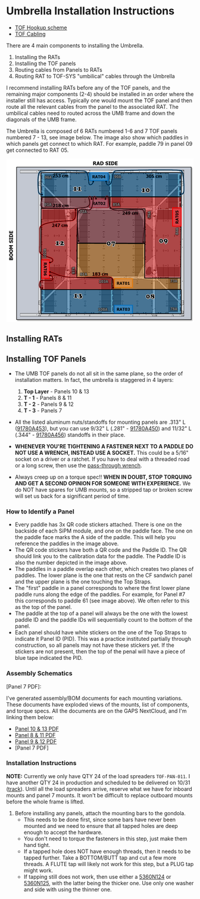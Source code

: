 # Umbrella Installation Instructions

[standoff 10-32 x .281 L]: https://www.mcmaster.com/91780A450/
[standoff 10-32 x .313 L]: https://www.mcmaster.com/91780A453/
[standoff 10-32 x .344 L]: https://www.mcmaster.com/91780A456/
[washer no 10 .688 OD]: https://www.mcmaster.com/90313A103/
[washer no 10 .75 OD]: https://www.mcmaster.com/90313A400/
[washer no 10 .354 OD 1x]: https://www.mcmaster.com/5360N124/
[washer no 10 .354 OD 2x]: https://www.mcmaster.com/5360N125/

* [TOF Hookup scheme](https://gaps1.astro.ucla.edu/wiki/gaps/images/gaps/9/94/TOF_Hookup_Scheme.pptx)
* [TOF Cabling](https://gaps1.astro.ucla.edu/wiki/gaps/index.php?title=TOF_Cabling)

There are 4 main components to installing the Umbrella.

1. Installing the RATs
2. Installing the TOF panels
3. Routing cables from Panels to RATs
4. Routing RAT to TOF-SYS "umbilical" cables through the Umbrella

I recommend installing RATs before any of the TOF panels, and the
remaining major components (2-4) should be installed in an order where
the installer still has access.  Typically one would mount the TOF panel
and then route all the relevant cables from the panel to the associated
RAT.  The umbilical cables need to routed across the UMB frame and
down the diagonals of the UMB frame.

The Umbrella is composed of 6 RATs numbered 1-6 and 7 TOF panels
numbered 7 - 13, see image below.  The image also show which paddles
in which panels get connect to which RAT.  For example, paddle 79 in
panel 09 get connected to RAT 05.

![img.png](umb_layout_and_hookup.png)

## Installing RATs

## Installing TOF Panels

- The UMB TOF panels do not all sit in the same plane, so the order of
  installation matters.  In fact, the umbrella is staggered in 4 layers:

  1. **Top Layer** - Panels 10 & 13
  2. **T - 1** - Panels 8 & 11
  3. **T - 2** - Panels 9 & 12
  4. **T - 3** - Panels 7

- All the listed aluminum nuts/standoffs for mounting panels are .313" L
  ([91780A453][standoff 10-32 x .313 L]), but you can use 9/32" L
  (.281" - [91780A450][standoff 10-32 x .281 L]) and 11/32" L 
  (.344" - [91780A456][standoff 10-32 x .344 L]) standoffs in their place.
- **WHENEVER YOU'RE TIGHTENING A FASTENER NEXT TO A PADDLE DO NOT USE A
  WRENCH, INSTEAD USE A SOCKET.**  This could be a 5/16" socket on a
  driver or a ratchet.  If you have to deal with a threaded road or a
  long screw, then use the [pass-through wrench](https://a.co/d/jaLb467).
- Always creep up on a torque spec!!  **WHEN IN DOUBT, STOP TORQUING AND
  GET A SECOND OPINION FOR SOMEONE WITH EXPERIENCE.**  We do NOT have
  spares for UMB mounts, so a stripped tap or broken screw will set us
  back for a significant period of time.

### How to Identify a Panel

* Every paddle has 3x QR code stickers attached.  There is one on the
  backside of each SiPM module, and one on the paddle face.  The one
  on the paddle face marks the A side of the paddle.  This will help
  you reference the paddles in the image above.
* The QR code stickers have both a QR code and the Paddle ID.  The QR
  should link you to the calibration data for the paddle.  The Paddle
  ID is also the number depicted in the image above.
* The paddles in a paddle overlap each other, which creates two planes
  of paddles.  The lower plane is the one that rests on the CF sandwich
  panel and the upper plane is the one touching the Top Straps.
* The "first" paddle in a panel corresponds to where the first lower
  plane paddle runs along the edge of the paddles.  For example, for
  Panel \#7 this corresponds to paddle 61 (see image above).  We often
  refer to this as the top of the panel.
* The paddle at the top of a panel will always be the one with the lowest
  paddle ID and the paddle IDs will sequentially count to the bottom
  of the panel.
* Each panel should have white stickers on the one of the Top Straps to
  indicate it Panel ID (PID).  This was a practice instituted partially
  through construction, so all panels may not have these stickers yet.
  If the stickers are not present, then the top of the penal will have
  a piece of blue tape indicated the PID.

### Assembly Schematics

[Panel 10 & 13 PDF]: https://gaps1.astro.ucla.edu/nextcloud/index.php/f/8753
[Panel 8 & 11 PDF]: https://gaps1.astro.ucla.edu/nextcloud/index.php/f/8756
[Panel 9 & 12 PDF]: https://gaps1.astro.ucla.edu/nextcloud/index.php/f/8757
[Panel 7 PDF]: 

I've generated assembly/BOM documents for each mounting variations.  These
documents have exploded views of the mounts, list of components, and
torque specs.  All the documents are on the GAPS NextCloud, and I'm linking
them below:

* [Panel 10 & 13 PDF]
* [Panel 8 & 11 PDF]
* [Panel 9 & 12 PDF] 
* [Panel 7 PDF]

### Installation Instructions

**NOTE:** Currently we only have QTY 24 of the load spreaders `TOF-PAN-011`.
I have another QTY 24 in production and scheduled to be delivered on 10/31
([track](https://www.fedex.com/apps/fedextrack/?action=track&trackingnumber=785639662959)).
Until all the load spreaders arrive, reserve what we have for inboard mounts and
panel 7 mounts.  It won't be difficult to replace outboard mounts before the
whole frame is lifted.

1. Before installing any panels, attach the mounting bars to the gondola.
   * This needs to be done first, since some bars have never been mounted and we
     need to ensure that all tapped holes are deep enough to accept the hardware.
   * You don't need to torque the fasteners in this step, just make them hand
     tight.
   * If a tapped hole does NOT have enough threads, then it needs to be tapped
     further.  Take a BOTTOM/BUTT tap and cut a few more threads.  A FLUTE tap
     will likely not work for this step, but a PLUG tap might work.
   * If tapping still does not work, then use either a
     [5360N124][washer no 10 .354 OD 1x] or
     [5360N125][washer no 10 .354 OD 2x], with the latter being the
     thicker one.  Use only one washer and side with using the thinner one.
